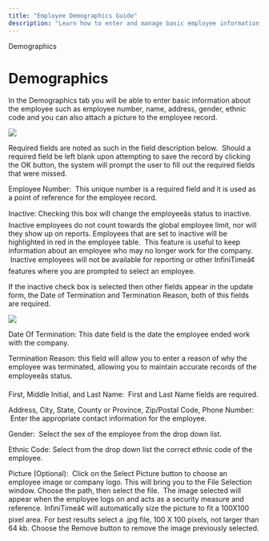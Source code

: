 ```yaml
---
title: "Employee Demographics Guide"
description: "Learn how to enter and manage basic employee information, including required fields, status, and attaching photos in the Demographics tab."
---
```


Demographics

# Demographics

In the Demographics tab you will be able to enter basic information about the employee such as employee number, name, address, gender, ethnic code and you can also attach a picture to the employee record.

![](/img/Termination_Fields.gif)

Required fields are noted as such in the field description below.  Should a required field be left blank upon attempting to save the record by clicking the OK button, the system will prompt the user to fill out the required fields that were missed.

Employee Number:  This unique number is a required field and it is used as a point of reference for the employee record.

Inactive: Checking this box will change the employeeâs status to inactive. Inactive employees do not count towards the global employee limit, nor will they show up on reports. Employees that are set to inactive will be highlighted in red in the employee table.  This feature is useful to keep information about an employee who may no longer work for the company.  Inactive employees will not be available for reporting or other InfiniTimeâ¢ features where you are prompted to select an employee.

If the inactive check box is selected then other fields appear in the update form, the Date of Termination and Termination Reason, both of this fields are required.

![](/img/Demographics.gif)

Date Of Termination: This date field is the date the employee ended work with the company.

Termination Reason: this field will allow you to enter a reason of why the employee was terminated, allowing you to maintain accurate records of the employeeâs status.

First, Middle Initial, and Last Name:  First and Last Name fields are required.

Address, City, State, County or Province, Zip/Postal Code, Phone Number:  Enter the appropriate contact information for the employee.

Gender:  Select the sex of the employee from the drop down list.

Ethnic Code: Select from the drop down list the correct ethnic code of the employee.

Picture (Optional):  Click on the Select Picture button to choose an employee image or company logo. This will bring you to the File Selection window. Choose the path, then select the file.  The image selected will appear when the employee logs on and acts as a security measure and reference. InfiniTimeâ¢ will automatically size the picture to fit a 100X100 pixel area. For best results select a .jpg file, 100 X 100 pixels, not larger than 64 kb. Choose the Remove button to remove the image previously selected.
